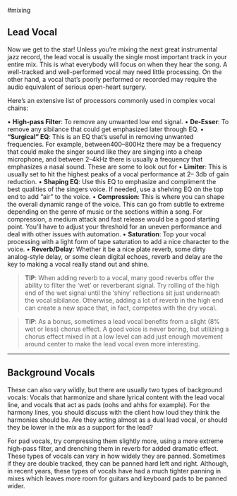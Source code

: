 #mixing 
## Lead Vocal

Now we get to the star! Unless you’re mixing the next great instrumental jazz record, the lead vocal is usually the single most important track in your entire mix. This is what everybody will focus on when they hear the song. A well-tracked and well-performed vocal may need little processing. On the other hand, a vocal that’s poorly performed or recorded may require the audio equivalent of serious open-heart surgery.

Here’s an extensive list of processors commonly used in complex vocal chains:

• **High-pass Filter**: To remove any unwanted low end signal.
• **De-Esser**: To remove any sibilance that could get emphasized later through EQ.
• **“Surgical” EQ**: This is an EQ that’s useful in removing unwanted frequencies. For example, between400–800Hz there may be a frequency that could make the singer sound like they are singing into a cheap microphone, and between 2–4kHz there is usually a frequency that emphasizes a nasal sound. These are some to look out for
• **Limiter**: This is usually set to hit the highest peaks of a vocal performance at 2– 3db of gain
reduction.
• **Shaping EQ**: Use this EQ to emphasize and compliment the best qualities of the singers voice. If
needed, use a shelving EQ on the top end to add “air” to the voice.
• **Compression**: This is where you can shape the overall dynamic range of the voice. This can go
from subtle to extreme depending on the genre of music or the sections within a song. For
compression, a medium attack and fast release would be a good starting point. You’ll have to
adjust your threshold for an uneven performance and deal with other issues with automation.
• **Saturation**: Top your vocal processing with a light form of tape saturation to add a nice character to the voice.
• **Reverb/Delay**: Whether it be a nice plate reverb, some dirty analog-style delay, or some clean
digital echoes, reverb and delay are the key to making a vocal really stand out and shine.

> **TIP**: When adding reverb to a vocal, many good reverbs offer the ability to filter the ‘wet’ or reverberant signal. Try rolling of the high end of the wet signal until the ‘shiny’ reflections sit just underneath the vocal sibilance. Otherwise, adding a lot of reverb in the high end can create a new space that, in fact, competes with the dry vocal.

> **TIP**: As a bonus, sometimes a lead vocal benefits from a slight (8% wet or less) chorus effect. A good voice is never boring, but utilizing a chorus effect mixed in at a low level can add just enough movement around center to make the lead vocal even more interesting.

---
## Background Vocals

These can also vary wildly, but there are usually two types of background vocals: Vocals that harmonize and share lyrical content with the lead vocal line, and vocals that act as pads (oohs and ahhs for example). For the harmony lines, you should discuss with the client how loud they think the harmonies should be. Are they acting almost as a dual lead vocal, or should they be lower in the mix as a support for the lead?

For pad vocals, try compressing them slightly more, using a more extreme high-pass filter, and drenching them in reverb for added dramatic effect. These types of vocals can vary in how widely they are panned. Sometimes if they are double tracked, they can be panned hard left and right. Although, in recent years, these types of vocals have had a much tighter panning in mixes which leaves more room for guitars and keyboard pads to be panned wider.